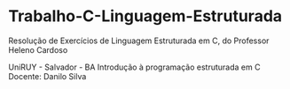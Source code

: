 # Trabalho-C-Linguagem-Estruturada

Resolução de Exercícios de Linguagem Estruturada em C, do Professor Heleno Cardoso

UniRUY - Salvador - BA
Introdução à programação estruturada em C
Docente: Danilo Silva
